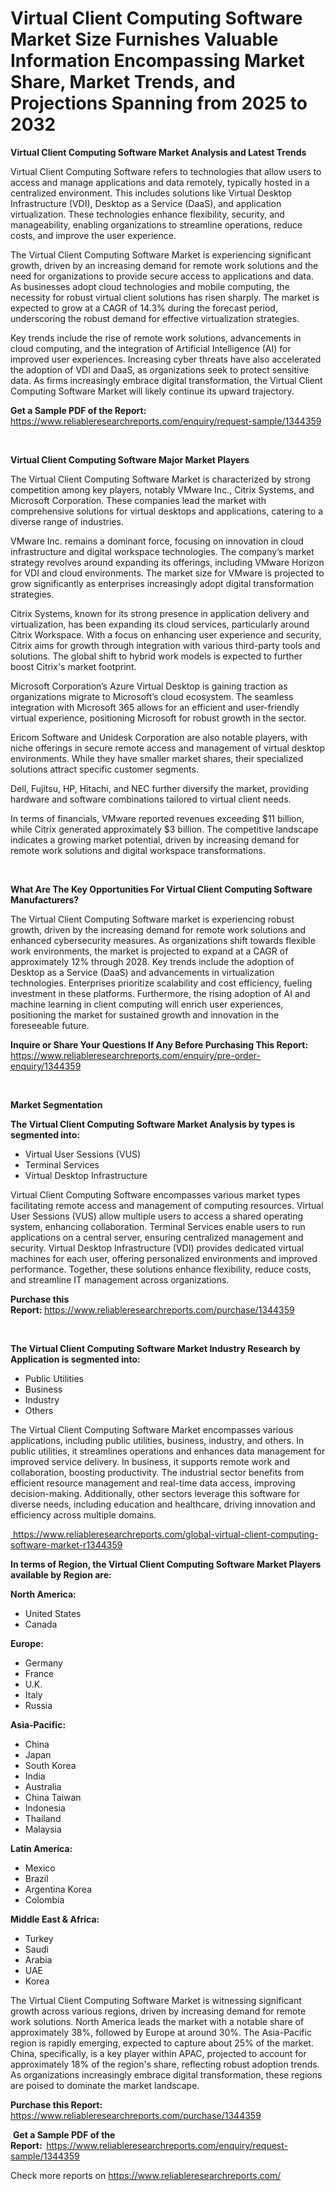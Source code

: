 <p><h1>Virtual Client Computing Software Market Size Furnishes Valuable Information Encompassing Market Share, Market Trends, and Projections Spanning from 2025 to 2032</h1></p><p><strong>Virtual Client Computing Software Market Analysis and Latest Trends</strong></p>
<p><p>Virtual Client Computing Software refers to technologies that allow users to access and manage applications and data remotely, typically hosted in a centralized environment. This includes solutions like Virtual Desktop Infrastructure (VDI), Desktop as a Service (DaaS), and application virtualization. These technologies enhance flexibility, security, and manageability, enabling organizations to streamline operations, reduce costs, and improve the user experience.</p><p>The Virtual Client Computing Software Market is experiencing significant growth, driven by an increasing demand for remote work solutions and the need for organizations to provide secure access to applications and data. As businesses adopt cloud technologies and mobile computing, the necessity for robust virtual client solutions has risen sharply. The market is expected to grow at a CAGR of 14.3% during the forecast period, underscoring the robust demand for effective virtualization strategies.</p><p>Key trends include the rise of remote work solutions, advancements in cloud computing, and the integration of Artificial Intelligence (AI) for improved user experiences. Increasing cyber threats have also accelerated the adoption of VDI and DaaS, as organizations seek to protect sensitive data. As firms increasingly embrace digital transformation, the Virtual Client Computing Software Market will likely continue its upward trajectory.</p></p>
<p><strong>Get a Sample PDF of the Report:&nbsp;</strong> <a href="https://www.reliableresearchreports.com/enquiry/request-sample/1344359?utm_campaign=2098&utm_medium=2&utm_source=Github&utm_content=ia&utm_term=24032025&utm_id=virtual-client-computing-software">https://www.reliableresearchreports.com/enquiry/request-sample/1344359</a></p>
<p>&nbsp;</p>
<p><strong>Virtual Client Computing Software Major Market Players</strong></p>
<p><p>The Virtual Client Computing Software Market is characterized by strong competition among key players, notably VMware Inc., Citrix Systems, and Microsoft Corporation. These companies lead the market with comprehensive solutions for virtual desktops and applications, catering to a diverse range of industries.</p><p>VMware Inc. remains a dominant force, focusing on innovation in cloud infrastructure and digital workspace technologies. The company’s market strategy revolves around expanding its offerings, including VMware Horizon for VDI and cloud environments. The market size for VMware is projected to grow significantly as enterprises increasingly adopt digital transformation strategies.</p><p>Citrix Systems, known for its strong presence in application delivery and virtualization, has been expanding its cloud services, particularly around Citrix Workspace. With a focus on enhancing user experience and security, Citrix aims for growth through integration with various third-party tools and solutions. The global shift to hybrid work models is expected to further boost Citrix's market footprint.</p><p>Microsoft Corporation’s Azure Virtual Desktop is gaining traction as organizations migrate to Microsoft’s cloud ecosystem. The seamless integration with Microsoft 365 allows for an efficient and user-friendly virtual experience, positioning Microsoft for robust growth in the sector.</p><p>Ericom Software and Unidesk Corporation are also notable players, with niche offerings in secure remote access and management of virtual desktop environments. While they have smaller market shares, their specialized solutions attract specific customer segments.</p><p>Dell, Fujitsu, HP, Hitachi, and NEC further diversify the market, providing hardware and software combinations tailored to virtual client needs. </p><p>In terms of financials, VMware reported revenues exceeding $11 billion, while Citrix generated approximately $3 billion. The competitive landscape indicates a growing market potential, driven by increasing demand for remote work solutions and digital workspace transformations.</p></p>
<p>&nbsp;</p>
<p><strong>What Are The Key Opportunities For Virtual Client Computing Software Manufacturers?</strong></p>
<p><p>The Virtual Client Computing Software market is experiencing robust growth, driven by the increasing demand for remote work solutions and enhanced cybersecurity measures. As organizations shift towards flexible work environments, the market is projected to expand at a CAGR of approximately 12% through 2028. Key trends include the adoption of Desktop as a Service (DaaS) and advancements in virtualization technologies. Enterprises prioritize scalability and cost efficiency, fueling investment in these platforms. Furthermore, the rising adoption of AI and machine learning in client computing will enrich user experiences, positioning the market for sustained growth and innovation in the foreseeable future.</p></p>
<p><strong>Inquire or Share Your Questions If Any Before Purchasing This Report:</strong> <a href="https://www.reliableresearchreports.com/enquiry/pre-order-enquiry/1344359?utm_campaign=2098&utm_medium=2&utm_source=Github&utm_content=ia&utm_term=24032025&utm_id=virtual-client-computing-software">https://www.reliableresearchreports.com/enquiry/pre-order-enquiry/1344359</a></p>
<p>&nbsp;</p>
<p><strong>Market Segmentation</strong></p>
<p><strong>The Virtual Client Computing Software Market Analysis by types is segmented into:</strong></p>
<p><ul><li>Virtual User Sessions (VUS)</li><li>Terminal Services</li><li>Virtual Desktop Infrastructure</li></ul></p>
<p><p>Virtual Client Computing Software encompasses various market types facilitating remote access and management of computing resources. Virtual User Sessions (VUS) allow multiple users to access a shared operating system, enhancing collaboration. Terminal Services enable users to run applications on a central server, ensuring centralized management and security. Virtual Desktop Infrastructure (VDI) provides dedicated virtual machines for each user, offering personalized environments and improved performance. Together, these solutions enhance flexibility, reduce costs, and streamline IT management across organizations.</p></p>
<p><strong>Purchase this Report:&nbsp;</strong><a href="https://www.reliableresearchreports.com/purchase/1344359?utm_campaign=2098&utm_medium=2&utm_source=Github&utm_content=ia&utm_term=24032025&utm_id=virtual-client-computing-software">https://www.reliableresearchreports.com/purchase/1344359</a></p>
<p>&nbsp;</p>
<p><strong>The Virtual Client Computing Software Market Industry Research by Application is segmented into:</strong></p>
<p><ul><li>Public Utilities</li><li>Business</li><li>Industry</li><li>Others</li></ul></p>
<p><p>The Virtual Client Computing Software Market encompasses various applications, including public utilities, business, industry, and others. In public utilities, it streamlines operations and enhances data management for improved service delivery. In business, it supports remote work and collaboration, boosting productivity. The industrial sector benefits from efficient resource management and real-time data access, improving decision-making. Additionally, other sectors leverage this software for diverse needs, including education and healthcare, driving innovation and efficiency across multiple domains.</p></p>
<p><a href="https://www.reliableresearchreports.com/global-virtual-client-computing-software-market-r1344359?utm_campaign=2098&utm_medium=2&utm_source=Github&utm_content=ia&utm_term=24032025&utm_id=virtual-client-computing-software">&nbsp;https://www.reliableresearchreports.com/global-virtual-client-computing-software-market-r1344359</a></p>
<p><strong>In terms of Region, the Virtual Client Computing Software Market Players available by Region are:</strong></p>
<p>
    <p> <strong> North America: </strong>
        <ul>
            <li>United States</li>
            <li>Canada</li>
        </ul>
        </p> 
    <p> <strong> Europe: </strong>
        <ul>
            <li>Germany</li>
            <li>France</li>
            <li>U.K.</li>
            <li>Italy</li>
            <li>Russia</li>
        </ul>
        </p> 
    <p> <strong> Asia-Pacific: </strong>
        <ul>
            <li>China</li>
            <li>Japan</li>
            <li>South Korea</li>
            <li>India</li>
            <li>Australia</li>
            <li>China Taiwan</li>
            <li>Indonesia</li>
            <li>Thailand</li>
            <li>Malaysia</li>
        </ul>
        </p> 
    <p> <strong> Latin America: </strong>
        <ul>
            <li>Mexico</li>
            <li>Brazil</li>
            <li>Argentina Korea</li>
            <li>Colombia</li>
        </ul>
        </p> 
    <p> <strong> Middle East & Africa: </strong>
        <ul>
            <li>Turkey</li>
            <li>Saudi</li>
            <li>Arabia</li>
            <li>UAE</li>
            <li>Korea</li>
        </ul>
    </p>
    </p>
<p><p>The Virtual Client Computing Software Market is witnessing significant growth across various regions, driven by increasing demand for remote work solutions. North America leads the market with a notable share of approximately 38%, followed by Europe at around 30%. The Asia-Pacific region is rapidly emerging, expected to capture about 25% of the market. China, specifically, is a key player within APAC, projected to account for approximately 18% of the region's share, reflecting robust adoption trends. As organizations increasingly embrace digital transformation, these regions are poised to dominate the market landscape.</p></p>
<p><strong>Purchase this Report: </strong><a href="https://www.reliableresearchreports.com/purchase/1344359?utm_campaign=2098&utm_medium=2&utm_source=Github&utm_content=ia&utm_term=24032025&utm_id=virtual-client-computing-software">https://www.reliableresearchreports.com/purchase/1344359</a></p>
<p>&nbsp;<strong>Get a Sample PDF of the Report:&nbsp;&nbsp;</strong><a href="https://www.reliableresearchreports.com/enquiry/request-sample/1344359?utm_campaign=2098&utm_medium=2&utm_source=Github&utm_content=ia&utm_term=24032025&utm_id=virtual-client-computing-software">https://www.reliableresearchreports.com/enquiry/request-sample/1344359</a></p>
<p><strong></strong></p>
<p>Check more reports on <a href="https://www.reliableresearchreports.com/?utm_campaign=2098&utm_medium=2&utm_source=Github&utm_content=ia&utm_term=24032025&utm_id=virtual-client-computing-software">https://www.reliableresearchreports.com/</a></p>